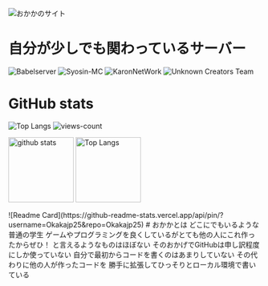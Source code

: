 ![おかかのサイト](https://okakaservice.com)
# 自分が少しでも関わっているサーバー
![Babelserver](https://github.com/BabelServer)
![Syosin-MC](https://github.com/kaito02020424)
![KaronNetWork](https://github.com/karonyt)
![Unknown Creators Team](https://github.com/Unknown-Creators-Team)

# GitHub stats
![Top Langs](https://github-readme-stats.vercel.app/api/top-langs/?username=Okakajp25&layout=compact)
![views-count](https://komarev.com/ghpvc/?username=Okakajp25&style=for-the-badge)
<p align="left"> 
  <img alt="github stats" height="130px" src="https://github-readme-stats.vercel.app/api?username=Okakajp25&theme=slateorange&show_icons=ture&count_private=true" />
  <img alt="Top Langs" height="130px" src="https://github-readme-stats.vercel.app/api/top-langs/?username=Okakajp25&theme=slateorange&show_icons=ture" />
</p>
![Readme Card](https://github-readme-stats.vercel.app/api/pin/?username=Okakajp25&repo=Okakajp25)
# おかかとは
どこにでもいるような普通の学生
ゲームやプログラミングを良くしているがとても他の人にこれ作ったからぜひ！
と言えるようなものはほぼない
そのおかげでGitHubは申し訳程度にしか使っていない
自分で最初からコードを書くのはあまりしていない
その代わりに他の人が作ったコードを
勝手に拡張してひっそりとローカル環境で書いている